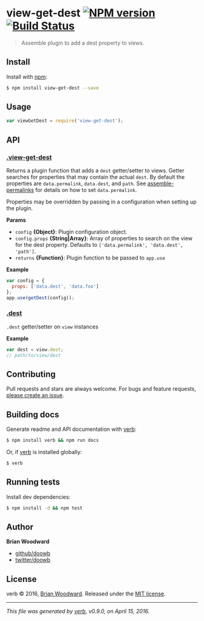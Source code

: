 # view-get-dest [![NPM version](https://img.shields.io/npm/v/view-get-dest.svg)](https://www.npmjs.com/package/view-get-dest) [![Build Status](https://img.shields.io/travis/doowb/view-get-dest.svg)](https://travis-ci.org/doowb/view-get-dest)

> Assemble plugin to add a dest property to views.

## Install

Install with [npm](https://www.npmjs.com/):

```sh
$ npm install view-get-dest --save
```

## Usage

```js
var viewGetDest = require('view-get-dest');
```

## API

### [.view-get-dest](index.js#L34)

Returns a plugin function that adds a `dest` getter/setter to views. Getter searches for properties that may contain the actual `dest`. By default the properties are `data.permalink`, `data.dest`, and `path`. See [assemble-permalinks](https://github.com/assemble/assemble-permalinks) for details on how to set `data.permalink`.

Properties may be overridden by passing in a configuration when setting up the plugin.

**Params**

* `config` **{Object}**: Plugin configuration object.
* `config.props` **{String|Array}**: Array of properties to search on the view for the dest property. Defaults to `['data.permalink', 'data.dest', 'path']`.
* `returns` **{Function}**: Plugin function to be passed to `app.use`

**Example**

```js
var config = {
  props: ['data.dest', 'data.foo']
};
app.use(getDest(config));
```

### [.dest](index.js#L54)

`.dest` getter/setter on `view` instances

**Example**

```js
var dest = view.dest;
// path/to/view/dest
```

## Contributing

Pull requests and stars are always welcome. For bugs and feature requests, [please create an issue](https://github.com/doowb/view-get-dest/issues/new).

## Building docs

Generate readme and API documentation with [verb](https://github.com/verbose/verb):

```sh
$ npm install verb && npm run docs
```

Or, if [verb](https://github.com/verbose/verb) is installed globally:

```sh
$ verb
```

## Running tests

Install dev dependencies:

```sh
$ npm install -d && npm test
```

## Author

**Brian Woodward**

* [github/doowb](https://github.com/doowb)
* [twitter/doowb](http://twitter.com/doowb)

## License

verb © 2016, [Brian Woodward](https://github.com/doowb).
Released under the [MIT license](https://github.com/doowb/view-get-dest/blob/master/LICENSE).

***

_This file was generated by [verb](https://github.com/verbose/verb), v0.9.0, on April 15, 2016._